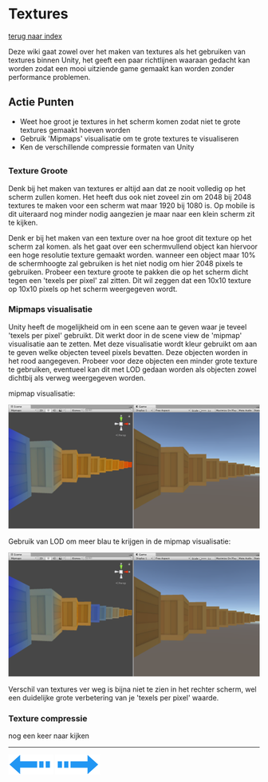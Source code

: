 # Textures
[terug naar index](/Index.md#unity-settings)  

Deze wiki gaat zowel over het maken van textures als het gebruiken van textures binnen Unity, het geeft een paar richtlijnen waaraan gedacht kan 
worden zodat een mooi uitziende game gemaakt kan worden zonder performance problemen.  

## Actie Punten
* Weet hoe groot je textures in het scherm komen zodat niet te grote textures gemaakt hoeven worden
* Gebruik 'Mipmaps' visualisatie om te grote textures te visualiseren
* Ken de verschillende compressie formaten van Unity
##  

### Texture Groote 

Denk bij het maken van textures er altijd aan dat ze nooit volledig op het scherm zullen komen. Het heeft dus ook niet zoveel zin om 2048 bij 2048 textures 
te maken voor een scherm wat maar 1920 bij 1080 is. Op mobile is dit uiteraard nog minder nodig aangezien je maar naar een klein scherm zit te kijken.  

Denk er bij het maken van een texture over na hoe groot dit texture op het scherm zal komen. als het gaat over een schermvullend object kan hiervoor 
een hoge resolutie texture gemaakt worden. wanneer een object maar 10% de schermhoogte zal gebruiken is het niet nodig om hier 2048 pixels te gebruiken. 
Probeer een texture groote te pakken die op het scherm dicht tegen een 'texels per pixel' zal zitten. Dit wil zeggen dat een 10x10 texture op 10x10 pixels 
op het scherm weergegeven wordt. 

### Mipmaps visualisatie

Unity heeft de mogelijkheid om in een scene aan te geven waar je teveel 'texels per pixel' gebruikt. Dit werkt door in de scene view de 'mipmap' 
visualisatie aan te zetten. Met deze visualisatie wordt kleur gebruikt om aan te geven welke objecten teveel pixels bevatten. Deze objecten worden 
in het rood aangegeven. Probeer voor deze objecten een minder grote texture te gebruiken, eventueel kan dit met LOD gedaan worden als objecten zowel 
dichtbij als verweg weergegeven worden.

mipmap visualisatie:  

![Textures_mipmap_normal](/Afbeeldingen/Textures_mipmap_normal.png)  

Gebruik van LOD om meer blau te krijgen in de mipmap visualisatie:  

![Textures_mipmap_LOD](/Afbeeldingen/Textures_mipmap_LOD.png)  

Verschil van textures ver weg is bijna niet te zien in het rechter scherm, wel een duidelijke grote verbetering van je 'texels per pixel' waarde.  

### Texture compressie  

nog een keer naar kijken


---
[![Last Page](/Afbeeldingen/Arrow_back_small.png)](/Graphics/Overdraw.md) [![Next Page](/Afbeeldingen/Arrow_next_small.png)](/Graphics/ParticleSystems.md)